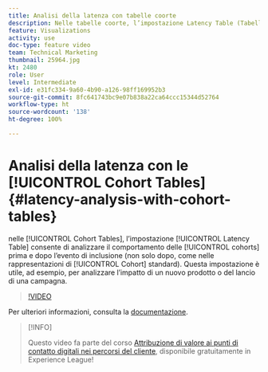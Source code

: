 ```yaml
---
title: Analisi della latenza con tabelle coorte
description: Nelle tabelle coorte, l’impostazione Latency Table (Tabella di latenza) consente di analizzare il comportamento delle coorti prima e dopo l’evento di inclusione (non solo dopo, come nelle rappresentazioni di coorte standard). Questa impostazione è utile, ad esempio, per analizzare l’impatto di un nuovo prodotto o del lancio di una campagna.
feature: Visualizations
activity: use
doc-type: feature video
team: Technical Marketing
thumbnail: 25964.jpg
kt: 2480
role: User
level: Intermediate
exl-id: e31fc334-9a60-4b90-a126-98ff169952b3
source-git-commit: 8fc641743bc9e07b838a22ca64ccc15344d52764
workflow-type: ht
source-wordcount: '138'
ht-degree: 100%

---
```


# Analisi della latenza con le [!UICONTROL Cohort Tables] {#latency-analysis-with-cohort-tables}

nelle [!UICONTROL Cohort Tables], l’impostazione [!UICONTROL Latency Table] consente di analizzare il comportamento delle [!UICONTROL cohorts] prima e dopo l’evento di inclusione (non solo dopo, come nelle rappresentazioni di [!UICONTROL Cohort] standard). Questa impostazione è utile, ad esempio, per analizzare l’impatto di un nuovo prodotto o del lancio di una campagna.

>[!VIDEO](https://video.tv.adobe.com/v/25964/?quality=12&learn=on)

Per ulteriori informazioni, consulta la [documentazione](https://experienceleague.adobe.com/docs/analytics/analyze/analysis-workspace/visualizations/cohort-table/cohort-analysis.html?lang=it).

>[!INFO]
>
> Questo video fa parte del corso [Attribuzione di valore ai punti di contatto digitali nei percorsi del cliente](https://experienceleague.adobe.com/?recommended=Analytics-U-1-2020.2&amp;lang=it), disponibile gratuitamente in Experience League!
